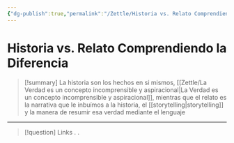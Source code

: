 ```yaml
---
{"dg-publish":true,"permalink":"/Zettle/Historia vs. Relato Comprendiendo la diferencia/","title":"Historia vs. Relato Comprendiendo la diferencia","tags":["ZeType/Idea",""],"updated":"2023-09-25T12:37:13.169-05:00"}
---
```



# Historia vs. Relato Comprendiendo la Diferencia

> [!summary] 
> La historia son los hechos en si mismos, [[Zettle/La Verdad es un concepto incomprensible y aspiracional\|La Verdad es un concepto incomprensible y aspiracional]], mientras que el relato es la narrativa que le inbuímos a la historia, el [[storytelling\|storytelling]] y la manera de resumir esa verdad mediante el lenguaje

- - - 
> [!question] Links
> .
> .
